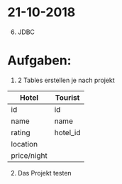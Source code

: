 # 21-10-2018

06. JDBC

# Aufgaben:
1. 2 Tables erstellen je nach projekt

Hotel | Tourist
------|--------
id | id
name | name
rating | hotel_id
location |
price/night |

2. Das Projekt testen
